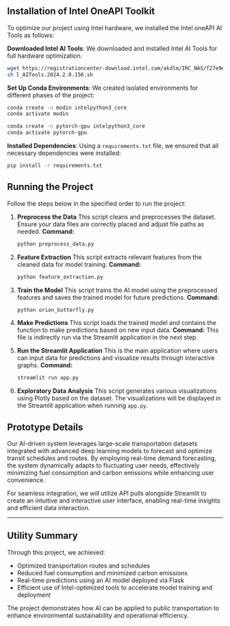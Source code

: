 ## Installation of Intel OneAPI Toolkit

To optimize our project using Intel hardware, we installed the Intel oneAPI AI Tools as follows:

**Downloaded Intel AI Tools**:
   We downloaded and installed Intel AI Tools for full hardware optimization.
   ```bash
   wget https://registrationcenter-download.intel.com/akdlm/IRC_NAS/f27e9e0e-ec27-4024-a4bf-b30c48c99564/l_AITools.2024.2.0.156.sh
   sh l_AITools.2024.2.0.156.sh
   ```

**Set Up Conda Environments**:
   We created isolated environments for different phases of the project:
   ```bash
   conda create -n modin intelpython3_core
   conda activate modin
   ```

   ```bash
   conda create -n pytorch-gpu intelpython3_core
   conda activate pytorch-gpu
   ```

**Installed Dependencies**:
   Using a `requirements.txt` file, we ensured that all necessary dependencies were installed:
   ```bash
   pip install -r requirements.txt
   ```

## Running the Project
Follow the steps below in the specified order to run the project:

1. **Preprocess the Data**
   This script cleans and preprocesses the dataset. Ensure your data files are correctly placed and adjust file paths as needed.
    **Command:** 
     ```bash
     python preprocess_data.py
     ```

2. **Feature Extraction**
   This script extracts relevant features from the cleaned data for model training.
    **Command:** 
     ```bash
     python feature_extraction.py
     ```

3. **Train the Model**
   This script trains the AI model using the preprocessed features and saves the trained model for future predictions.
   **Command:** 
     ```bash
     python orion_butterfly.py
     ```

4. **Make Predictions**
   This script loads the trained model and contains the function to make predictions based on new input data.
    **Command:** This file is indirectly run via the Streamlit application in the next step.

5. **Run the Streamlit Application**
    This is the main application where users can input data for predictions and visualize results through interactive graphs.
    **Command:** 
     ```bash
     streamlit run app.py
     ```

6. **Exploratory Data Analysis**
    This script generates various visualizations using Plotly based on the dataset. The visualizations will be displayed in the Streamlit application when running `app.py`.

## Prototype Details
Our AI-driven system leverages large-scale transportation datasets integrated with advanced deep learning models to forecast and optimize transit schedules and routes. By employing real-time demand forecasting, the system dynamically adapts to fluctuating user needs, effectively minimizing fuel consumption and carbon emissions while enhancing user convenience.

For seamless integration, we will utilize API pulls alongside Streamlit to create an intuitive and interactive user interface, enabling real-time insights and efficient data interaction.

---

## Utility Summary

Through this project, we achieved:

- Optimized transportation routes and schedules
- Reduced fuel consumption and minimized carbon emissions
- Real-time predictions using an AI model deployed via Flask
- Efficient use of Intel-optimized tools to accelerate model training and deployment

The project demonstrates how AI can be applied to public transportation to enhance environmental sustainability and operational efficiency.
